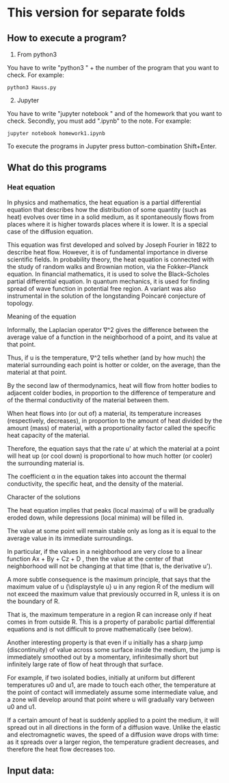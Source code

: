 # This version for separate folds
## How to execute a program?

1) From python3 

You have to write "python3 " + the number of the program that you want to check.
For example:

    python3 Hauss.py 

2) Jupyter

You have to write "jupyter notebook " and of the homework that you want to check.
Secondly, you must add ".ipynb" to the note.
For example:
  
    jupyter notebook homework1.ipynb

To execute the programs in Jupyter press button-combination Shift+Enter.
## What do this programs
### Heat equation
In physics and mathematics, the heat equation is a partial differential equation that describes how the distribution of some quantity (such as heat) evolves over time in a solid medium, as it spontaneously flows from places where it is higher towards places where it is lower. It is a special case of the diffusion equation.

This equation was first developed and solved by Joseph Fourier in 1822 to describe heat flow. 
However, it is of fundamental importance in diverse scientific fields. In probability theory, the heat equation is connected with the study of random walks and Brownian motion, via the Fokker–Planck equation. 
In financial mathematics, it is used to solve the Black–Scholes partial differential equation. 
In quantum mechanics, it is used for finding spread of wave function in potential free region. 
A variant was also instrumental in the solution of the longstanding Poincaré conjecture of topology.

Meaning of the equation

Informally, the Laplacian operator ∇^2 gives the difference between the average value of a function in the neighborhood of a point, and its value at that point. 

Thus, if u is the temperature, ∇^2 tells whether (and by how much) the material surrounding each point is hotter or colder, on the average, than the material at that point.

By the second law of thermodynamics, heat will flow from hotter bodies to adjacent colder bodies, in proportion to the difference of temperature and of the thermal conductivity of the material between them. 

When heat flows into (or out of) a material, its temperature increases (respectively, decreases), in proportion to the amount of heat divided by the amount (mass) of material, with a proportionality factor called the specific heat capacity of the material.

Therefore, the equation says that the rate u' at which the material at a point will heat up (or cool down) is proportional to how much hotter (or cooler) the surrounding material is. 

The coefficient α  in the equation takes into account the thermal conductivity, the specific heat, and the density of the material. 

Character of the solutions

The heat equation implies that peaks (local maxima) of u will be gradually eroded down, while depressions (local minima) will be filled in. 

The value at some point will remain stable only as long as it is equal to the average value in its immediate surroundings. 

In particular, if the values in a neighborhood are very close to a linear function Ax + By + Cz + D , then the value at the center of that neighborhood will not be changing at that time (that is, the derivative u').

A more subtle consequence is the maximum principle, that says that the maximum value of u {\displaystyle u} u in any region R of the medium will not exceed the maximum value that previously occurred in R, unless it is on the boundary of R. 

That is, the maximum temperature in a region R can increase only if heat comes in from outside R. This is a property of parabolic partial differential equations and is not difficult to prove mathematically (see below).

Another interesting property is that even if u initially has a sharp jump (discontinuity) of value across some surface inside the medium, the jump is immediately smoothed out by a momentary, infinitesimally short but infinitely large rate of flow of heat through that surface. 

For example, if two isolated bodies, initially at uniform but different temperatures u0 and u1, are made to touch each other, the temperature at the point of contact will immediately assume some intermediate value, and a zone will develop around that point where u will gradually vary between u0 and u1.

If a certain amount of heat is suddenly applied to a point the medium, it will spread out in all directions in the form of a diffusion wave. Unlike the elastic and electromagnetic waves, the speed of a diffusion wave drops with time: as it spreads over a larger region, the temperature gradient decreases, and therefore the heat flow decreases too. 

## Input data:
